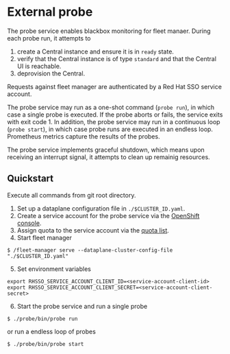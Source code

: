 # External probe

The probe service enables blackbox monitoring for fleet manaer. During each
probe run, it attempts to

1. create a Central instance and ensure it is in `ready` state.
2. verify that the Central instance is of type `standard` and that the Central UI is reachable.
3. deprovision the Central.

Requests against fleet manager are authenticated by a Red Hat SSO service account.

The probe service may run as a one-shot command (`probe run`), in which case a single probe
is executed. If the probe aborts or fails, the service exits with exit code 1. In
addition, the probe service may run in a continuous loop (`probe start`), in which case
probe runs are executed in an endless loop. Prometheus metrics capture the results of the probes.

The probe service implements graceful shutdown, which means upon receiving an interrupt signal, it
attempts to clean up remainig resources.

## Quickstart

Execute all commands from git root directory.

1. Set up a dataplane configuration file in `./$CLUSTER_ID.yaml`.
2. Create a service account for the probe service via the [OpenShift console](https://console.redhat.com/application-services/service-accounts).
3. Assign quota to the service account via the [quota list](../config/quota-management-list-configuration.yaml).
4. Start fleet manager

```
$ /fleet-manager serve --dataplane-cluster-config-file "./$CLUSTER_ID.yaml"
```

5. Set environment variables

```
export RHSSO_SERVICE_ACCOUNT_CLIENT_ID=<service-account-client-id>
export RHSSO_SERVICE_ACCOUNT_CLIENT_SECRET=<service-account-client-secret>
```

6. Start the probe service and run a single probe

```
$ ./probe/bin/probe run
```

or run a endless loop of probes

```
$ ./probe/bin/probe start
```
